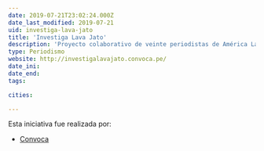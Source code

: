 ```yaml
---
date: 2019-07-21T23:02:24.000Z
date_last_modified: 2019-07-21
uid: investiga-lava-jato
title: 'Investiga Lava Jato'
description: 'Proyecto colaborativo de veinte periodistas de América Latina y África que investigan el caso de corrupción más grande de los últimos tiempos: Lava Jato.'
type: Periodismo
website: http://investigalavajato.convoca.pe/
date_ini: 
date_end: 
tags:

cities: 

---
```


Esta iniciativa fue realizada por:

- [Convoca](/organizaciones/convoca)
